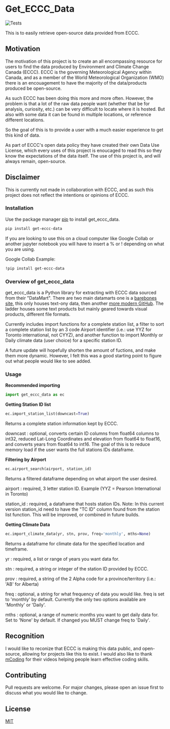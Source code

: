 # Get_ECCC_Data

![Tests](https://github.com/robertburry/Get_ECCC_Data/actions/workflows/tests.yml/badge.svg)

This is to easily retrieve open-source data provided from ECCC. 

## Motivation 
The motivation of this project is to create an all encompassing resource for users to find the 
data produced by Environment and Climate Change Canada (ECCC). ECCC is the governing Meteorological Agency
within Canada, and as a member of the World Meteorological Organization (WMO) there is an encouagement to 
have the majority of the data/products produced be open-source. 

As such ECCC has been doing this more and more often. However, the problem is that a lot of the raw data people want (whether that be for analysis, curiosity, etc.) can be very difficult to locate where it is hosted. But also with some data it can be found in multiple locations, or reference different locations. 

So the goal of this is to provide a user with a much easier experience to get this kind of data. 

As part of ECCC's open data policy they have created their own Data Use License, which every uses of this project is enoucaged to read this so they know the expectations of the data itself. The use of this project is, and will always remain, open-source. 

## Disclaimer
This is currently not made in collaboration with ECCC, and as such this project does not reflect the intentions or opinions of ECCC.

### Installation

Use the package manager [pip](https://pip.pypa.io/en/stable/) to install get_eccc_data.

```bash
pip install get-eccc-data
```

If you are looking to use this on a cloud computer like Google Collab or another jupyter notebook you will have to insert a % or ! depending on what you are using. 

Google Collab Example:

``` bash
!pip install get-eccc-data
```

### Overview of get_eccc_data

get_eccc_data is a Python library for extracting with ECCC data sourced from their "DataMart". There are two main datamarts one is a [barebones site](https://dd.weather.gc.ca), this only houses text-ony data, then another [more modern GitHub](https://eccc-msc.github.io/open-data/msc-data/readme_en/). The ladder houses some text products but mainly geared towards visual products, different file formats.

Currently includes import functions for a complete station list, a filter to sort a complete station list by an 3 code Airport identifier (i.e.: use YYZ for Toronto international, not CYYZ), and another function to import Monthly or Daily climate data (user choice) for a specific station ID. 

A future update will hopefully shorten the amount of fuctions, and make them more dynamic. However, I felt this was a good starting point to figure out what people would like to see added. 

### Usage

**Recommended importing**
```python
import get_eccc_data as ec
```

**Getting Station ID list**

```python
ec.import_station_list(downcast=True)
```

Returns a complete station information kept by ECCC. 

downcast
: optional, converts certain ID columns from float64 columns to int32, reduced Lat-Long Coordinates and elevation from float64 to float16, and converts years from float64 to int16. The goal of this is to reduce memory load if the user wants the full stations IDs dataframe. 

**Filtering by Airport**

```python
ec.airport_search(airport, station_id)
```

Returns a filtered dataframe depending on what airport the user desired. 

airport
: required, 3 letter station ID. Example (YYZ = Pearson International in Toronto)

station_id
: required, a dataframe that hosts station IDs. Note: In this current version station_id need to have the "TC ID" column found from the station list function. This will be improved, or combined in future builds. 

**Getting Climate Data** 

```python
ec.import_climate_data(yr, stn, prov, freq='monthly', mths=None)
```

Returns a dataframe for climate data for the specified location and timeframe.

yr
: required, a list or range of years you want data for. 

stn
: required, a string or integer of the station ID provided by ECCC. 

prov
: required, a string of the 2 Alpha code for a province/territory (i.e.: 'AB' for Alberta)

freq
: optional, a string for what frequency of data you would like. freq is set to 'monthly' by default. Currently the only two options available are 'Monthly' or 'Daily'.

mths
: optional, a range of numeric months you want to get daily data for. Set to 'None' by default. If changed you MUST change freq to 'Daily'. 


## Recognition
I would like to reconize that ECCC is making this data public, and open-source, allowing for projects like this to exist. I would also like to thank [mCoding](https://github.com/mCodingLLC/) for their videos helping people learn effective coding skills. 

## Contributing
Pull requests are welcome. For major changes, please open an issue first to discuss what you would like to change.

## License
[MIT](https://choosealicense.com/licenses/mit/)